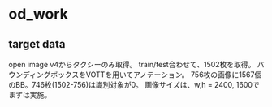 # od_work

## target data
open image v4からタクシーのみ取得。
train/test合わせて、1502枚を取得。
バウンディングボックスをVOTTを用いてアノテーション。
756枚の画像に1567個のBB。746枚(1502-756)は識別対象が0。
画像サイズは、w,h = 2400, 1600でまずは実施。  
